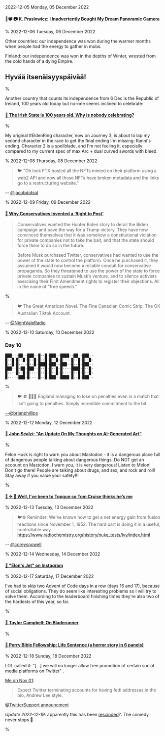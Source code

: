 2022-12-05 Monday, 05 December 2022

#### [🔗📽 📷 K. Praslowicz: I Inadvertently Bought My Dream Panoramic Camera](https://www.youtube.com/watch?v=zC10KLrQ8L0)

%
2022-12-06 Tuesday, 06 December 2022

Other countries: our independence was won during the warmer months when people had the energy to gather in mobs. 

Finland: our independence was won in the depths of Winter, wrested from the cold hands of a dying Empire. 

## Hyvää itsenäisyyspäivää!

%

Another country that counts its independence from 6 Dec is the Republic of Ireland, 100 years old today but no-one seems inclined to celebrate: 

#### [🔗 The Irish State is 100 years old. Why is nobody celebrating?](https://www.irishtimes.com/history/century/2022/12/06/the-irish-state-is-100-years-old-why-is-nobody-celebrating/)

%

My original #EldenRing character, now on Journey 3, is about to lap my second character in the race to get the final ending I'm missing: Ranni's ending. Character 2 is a spellblade, and I'm not feeling it, especially compared to my current spec of max Arc + dual curved swords with bleed.

%
2022-12-08 Thursday, 08 December 2022

> 🐦 "Oh look FTX hosted all the NFTs minted on their platform using a web2 API and now all those NFTs have  broken metadata and the links go to a restructuring website."

-- [@jacobdotsol](https://twitter.com/jacobdotsol/status/1600526700982710273)

%
2022-12-09 Friday, 09 December 2022

#### [🔗 Why Conservatives Invented a ‘Right to Post’](https://www.theatlantic.com/ideas/archive/2022/12/legal-right-to-post-free-speech-social-media/672406/)

> Conservatives wanted the Hunter Biden story to derail the Biden campaign and pave the way for a Trump victory. They have now convinced themselves that it was somehow a constitutional violation for private companies not to take the bait, and that the state should force them to do so in the future.

> Before Musk purchased Twitter, conservatives had wanted to use the power of the state to control the platform. Once he purchased it, they assumed it would now become a reliable conduit for conservative propaganda. So they threatened to use the power of the state to force private companies to sustain Musk’s venture, and to silence activists exercising their First Amendment rights to register their objections. All in the name of “free speech.”

%

> 🐦 The Great American Novel. The Fine Canadian Comic Strip. The OK Australian Tiktok Account.

-- [@NightValeRadio](https://twitter.com/NightValeRadio/status/1601260392423956480?s=20)

%
2022-12-10 Saturday, 10 December 2022

### Day 10

    ███···██··███··█··█·███··████··██··███··
    █··█·█··█·█··█·█··█·█··█·█····█··█·█··█·
    █··█·█····█··█·████·███··███··█··█·███··
    ███··█·██·███··█··█·█··█·█····████·█··█·
    █····█··█·█····█··█·█··█·█····█··█·█··█·
    █·····███·█····█··█·███··████·█··█·███··

%

> 🐦 ⚽ 🏴󠁧󠁢󠁥󠁮󠁧󠁿🇫🇷 England managing to lose on penalties even in a match that isn’t going to penalties. Simply incredible commitment to the bit.

[--@brianphillips](https://twitter.com/brianphillips/status/1601679501955858433)

%
2022-12-12 Monday, 12 December 2022

#### [🔗 John Scalzi: "An Update On My Thoughts on AI-Generated Art"](https://whatever.scalzi.com/2022/12/10/an-update-on-my-thoughts-on-ai-generated-art/)

%

Felon Husk is right to warn you about Mastodon - it is a dangerous place full of dangerous people talking about dangerous things. Do NOT get an account on Mastodon. I warn you, it is very dangerous! Listen to Melon! Don't go there! People are talking about drugs, and sex, and rock and roll! Stay away if you value your safety!!!

%

#### [🔗 ✈ 💪  Well, I’ve been to Topgun so Tom Cruise thinks he’s me](https://hushkit.net/2022/11/27/well-ive-been-to-topgun-so-tom-cruise-thinks-hes-me/)

%
2022-12-13 Tuesday, 13 December 2022

> 🐦☢  Reminder: We've known how to get a net energy gain from fusion reactions since November 1, 1952. The hard part is doing it in a useful, controllable way. <https://www.radiochemistry.org/history/nuke_tests/ivy/index.html>

-- [@coreyspowell](https://twitter.com/coreyspowell/status/1602697323603173382?s=20)

%
2022-12-14 Wednesday, 14 December 2022

#### [🔗 "Elon's Jet" on Instagram](https://instagram.com/elonmuskjet/)

%
2022-12-17 Saturday, 17 December 2022

I've had to skip two Advent of Code days in a row (days 16 and 17), because of social obligations. They do seem like interesting problems so I will try to solve them. According to the leaderboard finishing times they're also two of the hardests of this year, so far. 

%

#### [🔗 Taylor Campbell: On Bladerunner](https://mumble.net/~campbell/2017/10/17/on-blade-runner)

%

#### [🔗 Perry Bible Fellowship: Life Sentence (a horror story in 6 panels)](https://pbfcomics.com/comics/life-sentence/)

%
2022-12-18 Sunday, 18 December 2022

LOL called it: "[...] we will no longer allow free promotion of certain social media platforms on Twitter" .

[Me on Nov 01](https://gerikson.com/m/2022/11/index.html#2022-11-02_wednesday_01):

> Expect Twitter terminating accounts for having fedi addresses in the bio, Andrew Lee style.

[@TwitterSupport announcment](https://twitter.com/TwitterSupport/status/1604531261791522817)

*Update 2022-12-19*: apparently this has been [rescinded](https://edition.cnn.com/2022/12/19/tech/twitter-elon-musk-deletes-policy/index.html)?. The comedy never stops 🤡

%
